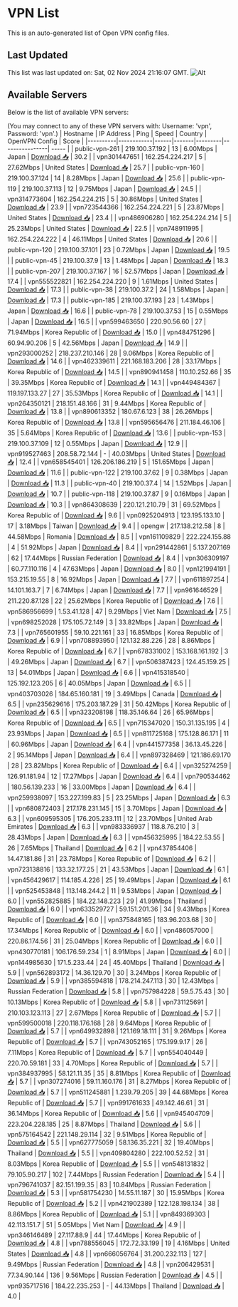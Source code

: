 # VPN List

This is an auto-generated list of Open VPN config files.

## Last Updated

This list was last updated on: Sat, 02 Nov 2024 21:16:07 GMT.
![Alt](https://repobeats.axiom.co/api/embed/186b98318ef1479477931607c1ad7d823f12451f.svg "Repobeats analytics image")

## Available Servers

Below is the list of available VPN servers:

(You may connect to any of these VPN servers with: Username: 'vpn', Password: 'vpn'.)
| Hostname | IP Address | Ping | Speed | Country | OpenVPN Config | Score |
|----------|------------|------|-------|---------|----------------| ----- |
| public-vpn-261 | 219.100.37.192 | 13 | 6.00Mbps | Japan | [Download 📥](./configs/server_0_JP.ovpn) | 30.2 |
| vpn301447651 | 162.254.224.217 | 5 | 27.62Mbps | United States | [Download 📥](./configs/server_1_US.ovpn) | 25.7 |
| public-vpn-160 | 219.100.37.124 | 14 | 8.28Mbps | Japan | [Download 📥](./configs/server_2_JP.ovpn) | 25.6 |
| public-vpn-119 | 219.100.37.113 | 12 | 9.75Mbps | Japan | [Download 📥](./configs/server_3_JP.ovpn) | 24.5 |
| vpn314773604 | 162.254.224.215 | 5 | 30.86Mbps | United States | [Download 📥](./configs/server_4_US.ovpn) | 23.9 |
| vpn723544366 | 162.254.224.221 | 5 | 23.87Mbps | United States | [Download 📥](./configs/server_5_US.ovpn) | 23.4 |
| vpn486906280 | 162.254.224.214 | 5 | 25.23Mbps | United States | [Download 📥](./configs/server_6_US.ovpn) | 22.5 |
| vpn748911995 | 162.254.224.222 | 4 | 46.11Mbps | United States | [Download 📥](./configs/server_7_US.ovpn) | 20.6 |
| public-vpn-120 | 219.100.37.101 | 23 | 0.72Mbps | Japan | [Download 📥](./configs/server_8_JP.ovpn) | 19.5 |
| public-vpn-45 | 219.100.37.9 | 13 | 1.48Mbps | Japan | [Download 📥](./configs/server_9_JP.ovpn) | 18.3 |
| public-vpn-207 | 219.100.37.167 | 16 | 52.57Mbps | Japan | [Download 📥](./configs/server_10_JP.ovpn) | 17.4 |
| vpn555522821 | 162.254.224.220 | 9 | 1.61Mbps | United States | [Download 📥](./configs/server_11_US.ovpn) | 17.3 |
| public-vpn-38 | 219.100.37.2 | 24 | 1.58Mbps | Japan | [Download 📥](./configs/server_12_JP.ovpn) | 17.3 |
| public-vpn-185 | 219.100.37.193 | 23 | 1.43Mbps | Japan | [Download 📥](./configs/server_13_JP.ovpn) | 16.6 |
| public-vpn-78 | 219.100.37.53 | 15 | 0.55Mbps | Japan | [Download 📥](./configs/server_14_JP.ovpn) | 16.5 |
| vpn599463650 | 220.90.56.60 | 27 | 71.94Mbps | Korea Republic of | [Download 📥](./configs/server_15_KR.ovpn) | 15.0 |
| vpn484751296 | 60.94.90.206 | 5 | 42.56Mbps | Japan | [Download 📥](./configs/server_16_JP.ovpn) | 14.9 |
| vpn293000252 | 218.237.210.146 | 28 | 9.06Mbps | Korea Republic of | [Download 📥](./configs/server_17_KR.ovpn) | 14.6 |
| vpn462339611 | 221.168.183.206 | 28 | 33.17Mbps | Korea Republic of | [Download 📥](./configs/server_18_KR.ovpn) | 14.5 |
| vpn890941458 | 110.10.252.66 | 35 | 39.35Mbps | Korea Republic of | [Download 📥](./configs/server_19_KR.ovpn) | 14.1 |
| vpn449484367 | 119.197.133.27 | 27 | 35.53Mbps | Korea Republic of | [Download 📥](./configs/server_20_KR.ovpn) | 14.1 |
| vpn264350121 | 218.151.48.166 | 31 | 9.44Mbps | Korea Republic of | [Download 📥](./configs/server_21_KR.ovpn) | 13.8 |
| vpn890613352 | 180.67.6.123 | 38 | 26.26Mbps | Korea Republic of | [Download 📥](./configs/server_22_KR.ovpn) | 13.8 |
| vpn595656476 | 211.184.46.106 | 35 | 5.64Mbps | Korea Republic of | [Download 📥](./configs/server_23_KR.ovpn) | 13.6 |
| public-vpn-153 | 219.100.37.109 | 12 | 0.55Mbps | Japan | [Download 📥](./configs/server_24_JP.ovpn) | 12.9 |
| vpn919527463 | 208.58.72.144 | - | 40.03Mbps | United States | [Download 📥](./configs/server_25_US.ovpn) | 12.4 |
| vpn658545401 | 126.206.186.219 | 5 | 151.65Mbps | Japan | [Download 📥](./configs/server_26_JP.ovpn) | 11.6 |
| public-vpn-122 | 219.100.37.62 | 9 | 0.38Mbps | Japan | [Download 📥](./configs/server_27_JP.ovpn) | 11.3 |
| public-vpn-40 | 219.100.37.4 | 14 | 1.52Mbps | Japan | [Download 📥](./configs/server_28_JP.ovpn) | 10.7 |
| public-vpn-118 | 219.100.37.87 | 9 | 0.16Mbps | Japan | [Download 📥](./configs/server_29_JP.ovpn) | 10.3 |
| vpn864308639 | 220.121.210.79 | 31 | 69.52Mbps | Korea Republic of | [Download 📥](./configs/server_30_KR.ovpn) | 9.6 |
| vpn0925204913 | 123.195.133.10 | 17 | 3.18Mbps | Taiwan | [Download 📥](./configs/server_31_TW.ovpn) | 9.4 |
| opengw | 217.138.212.58 | 8 | 44.58Mbps | Romania | [Download 📥](./configs/server_32_RO.ovpn) | 8.5 |
| vpn161109829 | 222.224.155.88 | 4 | 51.92Mbps | Japan | [Download 📥](./configs/server_33_JP.ovpn) | 8.4 |
| vpn291442861 | 5.137.207.169 | 62 | 17.44Mbps | Russian Federation | [Download 📥](./configs/server_34_RU.ovpn) | 8.4 |
| vpn306309197 | 60.77.110.116 | 4 | 47.63Mbps | Japan | [Download 📥](./configs/server_35_JP.ovpn) | 8.0 |
| vpn121994191 | 153.215.19.55 | 8 | 16.92Mbps | Japan | [Download 📥](./configs/server_36_JP.ovpn) | 7.7 |
| vpn611897254 | 14.101.163.7 | 7 | 6.74Mbps | Japan | [Download 📥](./configs/server_37_JP.ovpn) | 7.7 |
| vpn961646529 | 211.220.87.128 | 22 | 25.62Mbps | Korea Republic of | [Download 📥](./configs/server_38_KR.ovpn) | 7.6 |
| vpn586956699 | 1.53.41.128 | 47 | 9.29Mbps | Viet Nam | [Download 📥](./configs/server_39_VN.ovpn) | 7.5 |
| vpn698252028 | 175.105.72.149 | 3 | 33.82Mbps | Japan | [Download 📥](./configs/server_40_JP.ovpn) | 7.3 |
| vpn765601955 | 59.10.221.161 | 33 | 16.85Mbps | Korea Republic of | [Download 📥](./configs/server_41_KR.ovpn) | 6.9 |
| vpn708893950 | 121.132.88.226 | 28 | 8.86Mbps | Korea Republic of | [Download 📥](./configs/server_42_KR.ovpn) | 6.7 |
| vpn678331002 | 153.168.161.192 | 3 | 49.26Mbps | Japan | [Download 📥](./configs/server_43_JP.ovpn) | 6.7 |
| vpn506387423 | 124.45.159.25 | 13 | 54.01Mbps | Japan | [Download 📥](./configs/server_44_JP.ovpn) | 6.6 |
| vpn415318540 | 125.192.123.205 | 6 | 40.05Mbps | Japan | [Download 📥](./configs/server_45_JP.ovpn) | 6.5 |
| vpn403703026 | 184.65.160.181 | 19 | 3.49Mbps | Canada | [Download 📥](./configs/server_46_CA.ovpn) | 6.5 |
| vpn235629616 | 175.203.187.29 | 31 | 50.42Mbps | Korea Republic of | [Download 📥](./configs/server_47_KR.ovpn) | 6.5 |
| vpn323208198 | 118.35.146.64 | 26 | 65.96Mbps | Korea Republic of | [Download 📥](./configs/server_48_KR.ovpn) | 6.5 |
| vpn715347020 | 150.31.135.195 | 4 | 23.93Mbps | Japan | [Download 📥](./configs/server_49_JP.ovpn) | 6.5 |
| vpn811725168 | 175.128.86.171 | 11 | 60.96Mbps | Japan | [Download 📥](./configs/server_50_JP.ovpn) | 6.4 |
| vpn441577358 | 36.13.45.226 | 2 | 95.14Mbps | Japan | [Download 📥](./configs/server_51_JP.ovpn) | 6.4 |
| vpn897328469 | 121.186.69.170 | 28 | 23.82Mbps | Korea Republic of | [Download 📥](./configs/server_52_KR.ovpn) | 6.4 |
| vpn325274259 | 126.91.181.94 | 12 | 17.27Mbps | Japan | [Download 📥](./configs/server_53_JP.ovpn) | 6.4 |
| vpn790534462 | 180.56.139.233 | 16 | 33.00Mbps | Japan | [Download 📥](./configs/server_54_JP.ovpn) | 6.4 |
| vpn259938097 | 153.227.199.83 | 5 | 23.25Mbps | Japan | [Download 📥](./configs/server_55_JP.ovpn) | 6.3 |
| vpn680872403 | 217.178.231.145 | 15 | 3.70Mbps | Japan | [Download 📥](./configs/server_56_JP.ovpn) | 6.3 |
| vpn609595305 | 176.205.233.111 | 12 | 23.70Mbps | United Arab Emirates | [Download 📥](./configs/server_57_AE.ovpn) | 6.3 |
| vpn983336937 | 118.8.76.210 | 3 | 28.43Mbps | Japan | [Download 📥](./configs/server_58_JP.ovpn) | 6.3 |
| vpn456325995 | 184.22.53.55 | 26 | 7.65Mbps | Thailand | [Download 📥](./configs/server_59_TH.ovpn) | 6.2 |
| vpn437854406 | 14.47.181.86 | 31 | 23.78Mbps | Korea Republic of | [Download 📥](./configs/server_60_KR.ovpn) | 6.2 |
| vpn723138816 | 133.32.177.25 | 21 | 43.53Mbps | Japan | [Download 📥](./configs/server_61_JP.ovpn) | 6.1 |
| vpn456429617 | 114.185.4.226 | 25 | 19.49Mbps | Japan | [Download 📥](./configs/server_62_JP.ovpn) | 6.1 |
| vpn525453848 | 113.148.244.2 | 11 | 9.53Mbps | Japan | [Download 📥](./configs/server_63_JP.ovpn) | 6.0 |
| vpn552825885 | 184.22.148.223 | 29 | 41.99Mbps | Thailand | [Download 📥](./configs/server_64_TH.ovpn) | 6.0 |
| vpn633529727 | 59.151.201.36 | 34 | 9.43Mbps | Korea Republic of | [Download 📥](./configs/server_65_KR.ovpn) | 6.0 |
| vpn375848165 | 183.96.203.68 | 30 | 17.34Mbps | Korea Republic of | [Download 📥](./configs/server_66_KR.ovpn) | 6.0 |
| vpn486057000 | 220.86.174.56 | 31 | 25.04Mbps | Korea Republic of | [Download 📥](./configs/server_67_KR.ovpn) | 6.0 |
| vpn430770181 | 106.176.59.234 | 1 | 8.91Mbps | Japan | [Download 📥](./configs/server_68_JP.ovpn) | 6.0 |
| vpn144985630 | 171.5.233.44 | 24 | 45.40Mbps | Thailand | [Download 📥](./configs/server_69_TH.ovpn) | 5.9 |
| vpn562893172 | 14.36.129.70 | 30 | 3.24Mbps | Korea Republic of | [Download 📥](./configs/server_70_KR.ovpn) | 5.9 |
| vpn385594818 | 178.214.247.113 | 30 | 12.43Mbps | Russian Federation | [Download 📥](./configs/server_71_RU.ovpn) | 5.8 |
| vpn757984228 | 59.5.75.43 | 30 | 10.13Mbps | Korea Republic of | [Download 📥](./configs/server_72_KR.ovpn) | 5.8 |
| vpn731125691 | 210.103.123.113 | 27 | 2.67Mbps | Korea Republic of | [Download 📥](./configs/server_73_KR.ovpn) | 5.7 |
| vpn599500018 | 220.118.176.168 | 28 | 9.64Mbps | Korea Republic of | [Download 📥](./configs/server_74_KR.ovpn) | 5.7 |
| vpn649932898 | 121.169.18.111 | 31 | 9.26Mbps | Korea Republic of | [Download 📥](./configs/server_75_KR.ovpn) | 5.7 |
| vpn743052165 | 175.199.9.17 | 26 | 7.11Mbps | Korea Republic of | [Download 📥](./configs/server_76_KR.ovpn) | 5.7 |
| vpn554040449 | 220.70.59.181 | 33 | 4.70Mbps | Korea Republic of | [Download 📥](./configs/server_77_KR.ovpn) | 5.7 |
| vpn384937995 | 58.121.11.35 | 35 | 8.81Mbps | Korea Republic of | [Download 📥](./configs/server_78_KR.ovpn) | 5.7 |
| vpn307274016 | 59.11.160.176 | 31 | 8.27Mbps | Korea Republic of | [Download 📥](./configs/server_79_KR.ovpn) | 5.7 |
| vpn511245881 | 1.239.79.205 | 39 | 44.68Mbps | Korea Republic of | [Download 📥](./configs/server_80_KR.ovpn) | 5.7 |
| vpn991761633 | 49.142.46.61 | 31 | 36.14Mbps | Korea Republic of | [Download 📥](./configs/server_81_KR.ovpn) | 5.6 |
| vpn945404709 | 223.204.228.185 | 25 | 8.87Mbps | Thailand | [Download 📥](./configs/server_82_TH.ovpn) | 5.6 |
| vpn575164542 | 221.148.29.114 | 32 | 9.51Mbps | Korea Republic of | [Download 📥](./configs/server_83_KR.ovpn) | 5.5 |
| vpn627775059 | 58.136.35.221 | 32 | 19.40Mbps | Thailand | [Download 📥](./configs/server_84_TH.ovpn) | 5.5 |
| vpn409804280 | 222.100.52.52 | 31 | 8.03Mbps | Korea Republic of | [Download 📥](./configs/server_85_KR.ovpn) | 5.5 |
| vpn548131832 | 79.105.90.217 | 102 | 7.44Mbps | Russian Federation | [Download 📥](./configs/server_86_RU.ovpn) | 5.4 |
| vpn796741037 | 82.151.199.35 | 83 | 10.84Mbps | Russian Federation | [Download 📥](./configs/server_87_RU.ovpn) | 5.3 |
| vpn581754230 | 14.55.11.187 | 30 | 15.95Mbps | Korea Republic of | [Download 📥](./configs/server_88_KR.ovpn) | 5.2 |
| vpn421902389 | 122.128.198.134 | 38 | 8.86Mbps | Korea Republic of | [Download 📥](./configs/server_89_KR.ovpn) | 5.1 |
| vpn849369303 | 42.113.151.7 | 51 | 5.05Mbps | Viet Nam | [Download 📥](./configs/server_90_VN.ovpn) | 4.9 |
| vpn346146489 | 27.117.88.9 | 44 | 17.44Mbps | Korea Republic of | [Download 📥](./configs/server_91_KR.ovpn) | 4.8 |
| vpn788556045 | 172.72.33.199 | 19 | 4.16Mbps | United States | [Download 📥](./configs/server_92_US.ovpn) | 4.8 |
| vpn666056764 | 31.200.232.113 | 127 | 9.49Mbps | Russian Federation | [Download 📥](./configs/server_93_RU.ovpn) | 4.8 |
| vpn206429531 | 77.34.90.144 | 136 | 9.56Mbps | Russian Federation | [Download 📥](./configs/server_94_RU.ovpn) | 4.5 |
| vpn935717516 | 184.22.235.253 | - | 44.13Mbps | Thailand | [Download 📥](./configs/server_95_TH.ovpn) | 4.0 |
